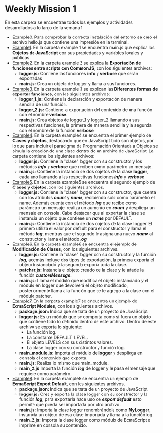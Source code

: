 # Weekly Mission 1

En esta carpeta se encuentran todos los ejemplos y actividades desarrollados a lo largo de la semana 1

- [Example0](https://github.com/MarkBauBau/playbook-NodeJS/blob/main/weekly_mission_1/hello.js). Para comprobar la correcta instalación del entorno se creó el archivo hello.js que contiene una impresión en la terminal.
- [Example1](https://github.com/MarkBauBau/playbook-NodeJS/tree/main/weekly_mission_1/example1). En la carpeta example 1 se encuentra main.js que explica los **Objetos de JavaScript** con sus propiedades y variables locales y públicas.
- [Example2](https://github.com/MarkBauBau/playbook-NodeJS/tree/main/weekly_mission_1/example2). En la carpeta example 2 se explica la **Exportación de funciones entre scripts con CommonJS**, con los siguientes archivos: 
    - **logger.js:** Contiene las funciones **info** y **verbose** que serán exportadas
    - **main.js:** Crea un objeto de logger y llama a sus funciones.
- [Example3](https://github.com/MarkBauBau/playbook-NodeJS/tree/main/weekly_mission_1/example3). En la carpeta example 3 se explican las **Diferentes formas de exportar funciones**, con los siguientes archivos: 
    - **logger_1.js:** Contiene la declaración y exportación de manera sencilla de una función.
    - **logger_2.js:** Contiene la exportación del contenido de una función con el nombre **verbose**.
    - **main.js:** Crea objetos de logger_1 y logger_2 llamando a sus respectivas funciones, la primera de manera sencilla y la segunda con el nombre de la función **verbose**
- [Example4](https://github.com/MarkBauBau/playbook-NodeJS/tree/main/weekly_mission_1/example4). En la carpeta example4 se encuentra el primer ejemplo de **Clases y objetos**, destacando que en JavaScript todo son objetos, por lo que para incluir el paradigma de Programación Orientada a Objetos se simula la creación de una clase dentro de un archivo de JavaScript. La carpeta contiene los siguientes archivos:
    - **logger.js:** Contiene la "clase" logger con su constructor y los métodos **_info_** y **_verbose_** que reciben como parámetro un mensaje.
    - **main.js:** Contiene la instancia de dos objetos de la clase **logger**, cada uno llamando a las respectivas funciones **_info_** y **_verbose_**
- [Example5](https://github.com/MarkBauBau/playbook-NodeJS/tree/main/weekly_mission_1/example5). En la carpeta example5 se encuentra el segundo ejemplo de **Clases y objetos**, con los siguientes archivos.
    - **logger.js:** Contiene la "clase" logger con su constructor, que cuenta con los atributos **_count_** y **_name_**, recibiendo solo como parámetro el name. Además cuenta con el método **_log_** que recibe como parámetro un mensaje, realiza un aumento en **_count_** y despliega un mensaje en consola. Cabe destacar que al exportar la clase se instancia un objeto que contiene un **_name_** por DEFAULT.
    - **main.js:** Contiene la instancia de dos objetos de la clase logger. El primero utiliza el valor por default para el constructor y llama el método **_log_**, mientras que el segundo le asigna una nuevo **_name_** al constructor y llama el método **_log_**
- [Example6](https://github.com/MarkBauBau/playbook-NodeJS/tree/main/weekly_mission_1/example6). En la carpeta example6 se encuentra el ejemplo de **Modificación de Clases**, con los siguientes archivos.
    - **logger.js:** Contiene la "clase" logger con su constructor y la función **_log_**, además incluye dos tipos de exportación, la primera exporta el objeto instanciado y la segunda exporta toda la clase.
    - **patcher.js:** Instancia el objeto creado de la clase y le añade la función **_customMessage_**.
    - **main.js:** Llama el módulo que modifica el objeto instanciado y el módulo en logger que devolverá el objeto modificado, posteriormente llama a la función que se le agrego a la clase con el módulo patcher.
- [Example7](https://github.com/MarkBauBau/playbook-NodeJS/tree/main/weekly_mission_1/example7). En la carpeta example7 se encuentra un ejemplo de **EcmaScript Modules**, con los siguientes archivos.
    - **package.json:** Indica que se trata de un proyecto de JavaScript.
    - **logger.js:** Es un módulo que se comporta como si fuera un objeto que contiene todo lo definido dentro de este archivo. Dentro de este archivo se exporta lo siguiente:
        - La función log.
        - La constante DEFAULT_LEVEL.
        - El objeto LEVELS con sus distintos valores.
        - La clase logger con su constructor y función log.
    - **main_module.js:** Importa el módulo de **logger** y despliega en consola el contenido que exporta.
    - **main.js:** Realiza lo mismo que main_module.
    - **main_2.js** Importa la función **_log_** de logger y le pasa el mensaje que requiere como parámetro.
- [Example8](https://github.com/MarkBauBau/playbook-NodeJS/tree/main/weekly_mission_1/example8). En la carpeta example8 se encuentra un ejemplo de **EcmaScript Export Default**, con los siguientes archivos.
    - **package.json:** Indica que se trata de un proyecto de JavaScript.
    - **logger.js:** Crea y exporta la clase logger con su constructor y la función **_log_**, para exportarla hace uso de **_export default_** esto permite que pueda ser importada por otro archivo.
    - **main.js:** Importa la clase logger renombrándola como **MyLogger**, instancia un objeto de esa clase importada y llama a la función log.
    - **main_2.js:** Importa la clase logger como módulo de EcmaScript e imprime en consola su contenido.



